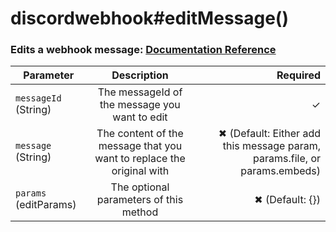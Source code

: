 # discordwebhook#editMessage()

### Edits a webhook message: [Documentation Reference](https://discord.com/developers/docs/resources/webhook#edit-webhook-message)

| Parameter             |                              Description                              |                                                                  Required |
| --------------------- | :-------------------------------------------------------------------: | ------------------------------------------------------------------------: |
| `messageId` (String)  |             The messageId of the message you want to edit             |                                                                         ✓ |
| `message` (String)    | The content of the message that you want to replace the original with | ✖ (Default: Either add this message param, params.file, or params.embeds) |
| `params` (editParams) |                The optional parameters of this method                 |                                                           ✖ (Default: {}) |
